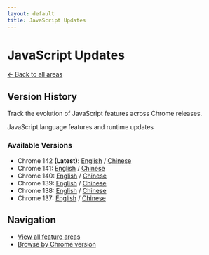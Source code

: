 ```yaml
---
layout: default
title: JavaScript Updates
---
```


# JavaScript Updates

[← Back to all areas](../index.html)

## Version History

Track the evolution of JavaScript features across Chrome releases.

JavaScript language features and runtime updates

### Available Versions

- Chrome 142 **(Latest)**: [English](./chrome-142-en.html) / [Chinese](./chrome-142-zh.html)
- Chrome 141: [English](./chrome-141-en.html) / [Chinese](./chrome-141-zh.html)
- Chrome 140: [English](./chrome-140-en.html) / [Chinese](./chrome-140-zh.html)
- Chrome 139: [English](./chrome-139-en.html) / [Chinese](./chrome-139-zh.html)
- Chrome 138: [English](./chrome-138-en.html) / [Chinese](./chrome-138-zh.html)
- Chrome 137: [English](./chrome-137-en.html) / [Chinese](./chrome-137-zh.html)

## Navigation

- [View all feature areas](../index.html)
- [Browse by Chrome version](../../versions/index.html)
